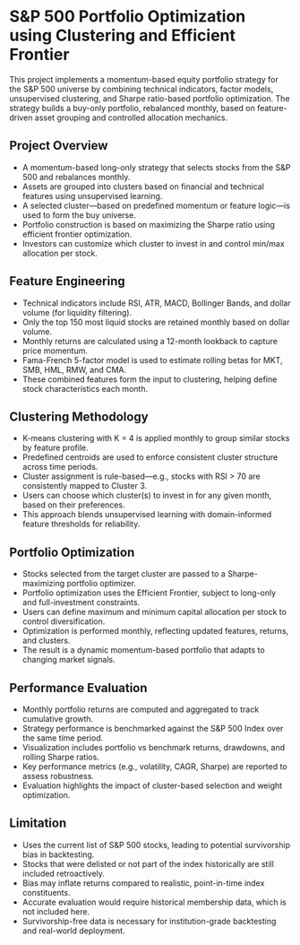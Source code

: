 
# S&P 500 Portfolio Optimization using Clustering and Efficient Frontier

This project implements a momentum-based equity portfolio strategy for the S&P 500 universe by combining technical indicators, factor models, unsupervised clustering, and Sharpe ratio-based portfolio optimization. The strategy builds a buy-only portfolio, rebalanced monthly, based on feature-driven asset grouping and controlled allocation mechanics.

## Project Overview
- A momentum-based long-only strategy that selects stocks from the S&P 500 and rebalances monthly.
- Assets are grouped into clusters based on financial and technical features using unsupervised learning.
- A selected cluster—based on predefined momentum or feature logic—is used to form the buy universe.
- Portfolio construction is based on maximizing the Sharpe ratio using efficient frontier optimization.
- Investors can customize which cluster to invest in and control min/max allocation per stock.

## Feature Engineering
- Technical indicators include RSI, ATR, MACD, Bollinger Bands, and dollar volume (for liquidity filtering).
- Only the top 150 most liquid stocks are retained monthly based on dollar volume.
- Monthly returns are calculated using a 12-month lookback to capture price momentum.
- Fama-French 5-factor model is used to estimate rolling betas for MKT, SMB, HML, RMW, and CMA.
- These combined features form the input to clustering, helping define stock characteristics each month.

## Clustering Methodology
- K-means clustering with K = 4 is applied monthly to group similar stocks by feature profile.
- Predefined centroids are used to enforce consistent cluster structure across time periods.
- Cluster assignment is rule-based—e.g., stocks with RSI > 70 are consistently mapped to Cluster 3.
- Users can choose which cluster(s) to invest in for any given month, based on their preferences.
- This approach blends unsupervised learning with domain-informed feature thresholds for reliability.

## Portfolio Optimization
- Stocks selected from the target cluster are passed to a Sharpe-maximizing portfolio optimizer.
- Portfolio optimization uses the Efficient Frontier, subject to long-only and full-investment constraints.
- Users can define maximum and minimum capital allocation per stock to control diversification.
- Optimization is performed monthly, reflecting updated features, returns, and clusters.
- The result is a dynamic momentum-based portfolio that adapts to changing market signals.

## Performance Evaluation
- Monthly portfolio returns are computed and aggregated to track cumulative growth.
- Strategy performance is benchmarked against the S&P 500 Index over the same time period.
- Visualization includes portfolio vs benchmark returns, drawdowns, and rolling Sharpe ratios.
- Key performance metrics (e.g., volatility, CAGR, Sharpe) are reported to assess robustness.
- Evaluation highlights the impact of cluster-based selection and weight optimization.

## Limitation
- Uses the current list of S&P 500 stocks, leading to potential survivorship bias in backtesting.
- Stocks that were delisted or not part of the index historically are still included retroactively.
- Bias may inflate returns compared to realistic, point-in-time index constituents.
- Accurate evaluation would require historical membership data, which is not included here.
- Survivorship-free data is necessary for institution-grade backtesting and real-world deployment.
